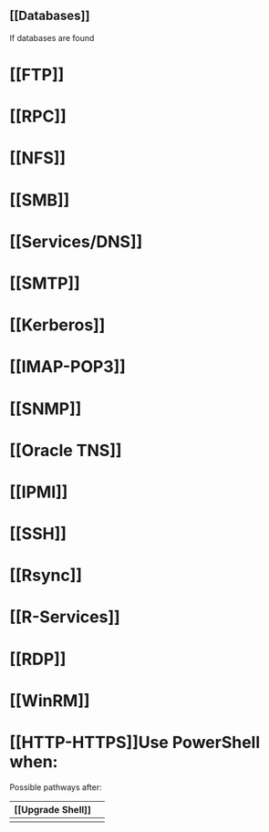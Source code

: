 ## [[Databases]]
If databases are found
# [[FTP]]
# [[RPC]]
# [[NFS]]
# [[SMB]]
# [[Services/DNS]]
# [[SMTP]]
# [[Kerberos]]
# [[IMAP-POP3]]
# [[SNMP]]
# [[Oracle TNS]]
# [[IPMI]]
# [[SSH]]
# [[Rsync]]
# [[R-Services]]
# [[RDP]]
# [[WinRM]]
# [[HTTP-HTTPS]]Use PowerShell when:


Possible pathways after:

| [[Upgrade Shell]] |     |
| ----------------- | --- |
|                   |     |
